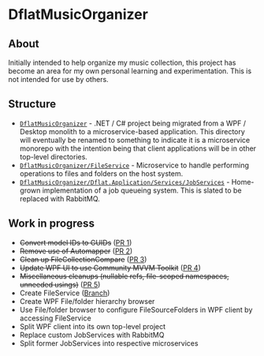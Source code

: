 # DflatMusicOrganizer

## About
Initially intended to help organize my music collection, this project has become an area for my own personal learning and
experimentation.  This is not intended for use by others.

## Structure
- [`DflatMusicOrganizer`](DflatMusicOrganizer/) - .NET / C# project being migrated from a WPF / Desktop monolith to a microservice-based application.  This directory will eventually be renamed to something to indicate it is a microservice monorepo with the intention being that client applications will be in other top-level directories.
- [`DflatMusicOrganizer/FileService`](https://github.com/jaredlash/DflatMusicOrganizer/tree/File-Service-API/DflatMusicOrganizer/FileService) - Microservice to handle performing operations to files and folders on the host system.
- [`DflatMusicOrganizer/Dflat.Application/Services/JobServices`](DflatMusicOrganizer/Dflat.Application/Services/JobServices/) - Home-grown implementation of a job queueing system.  This is slated to be replaced with RabbitMQ.

## Work in progress
- ~~Convert model IDs to GUIDs~~ ([PR 1](https://github.com/jaredlash/DflatMusicOrganizer/pull/1))
- ~~Remove use of Automapper~~ ([PR 2](https://github.com/jaredlash/DflatMusicOrganizer/pull/2))
- ~~Clean up FileCollectionCompare~~ ([PR 3](https://github.com/jaredlash/DflatMusicOrganizer/pull/3))
- ~~Update WPF UI to use Community MVVM Toolkit~~ ([PR 4](https://github.com/jaredlash/DflatMusicOrganizer/pull/4))
- ~~Miscellaneous cleanups (nullable refs, file-scoped namespaces, unneeded usings)~~ ([PR 5](https://github.com/jaredlash/DflatMusicOrganizer/pull/5))
- Create FileService ([Branch](https://github.com/jaredlash/DflatMusicOrganizer/tree/File-Service-API))
- Create WPF File/folder hierarchy browser
- Use File/folder browser to configure FileSourceFolders in WPF client by accessing FileService
- Split WPF client into its own top-level project
- Replace custom JobServices with RabbitMQ
- Split former JobServices into respective microservices
